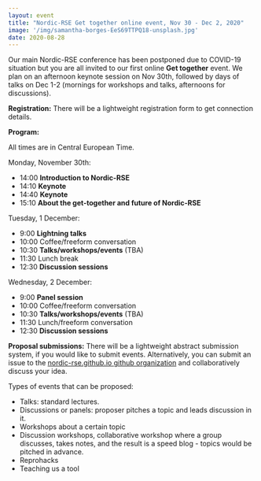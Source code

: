```yaml
---
layout: event
title: "Nordic-RSE Get together online event, Nov 30 - Dec 2, 2020"
image: '/img/samantha-borges-EeS69TTPQ18-unsplash.jpg'
date: 2020-08-28
---
```



Our main Nordic-RSE conference has been postponed due to COVID-19 situation but you are all invited to our first
online **Get together** event.  We plan on an afternoon keynote
session on Nov 30th, followed by days of talks on Dec 1-2 (mornings
for workshops and talks, afternoons for discussions).

<!--break-->

**Registration:** There will be a lightweight registration form to get
connection details.

**Program:**

All times are in Central European Time.

Monday, November 30th:

* 14:00 **Introduction to Nordic-RSE**
* 14:10 **Keynote**
* 14:40 **Keynote**
* 15:10 **About the get-together and future of Nordic-RSE**

Tuesday, 1 December:

* 9:00 **Lightning talks**
* 10:00 Coffee/freeform conversation
* 10:30 **Talks/workshops/events** (TBA)
* 11:30 Lunch break
* 12:30 **Discussion sessions**

Wednesday, 2 December:

* 9:00 **Panel session**
* 10:00 Coffee/freeform conversation
* 10:30 **Talks/workshops/events** (TBA)
* 11:30 Lunch/freeform conversation
* 12:30 **Discussion sessions**


**Proposal submissions:** There will be a lightweight abstract
submission system, if you would like to submit events.  Alternatively,
you can submit an issue to the [nordic-rse.github.io github
organization](https://github.com/nordic-rse/nordic-rse.github.io) and
collaboratively discuss your idea.


Types of events that can be proposed:

* Talks: standard lectures.
* Discussions or panels: proposer pitches a topic and leads discussion
  in it.
* Workshops about a certain topic
* Discussion workshops, collaborative workshop where a group
  discusses, takes notes, and the result is a speed blog - topics
  would be pitched in advance.
* Reprohacks
* Teaching us a tool
